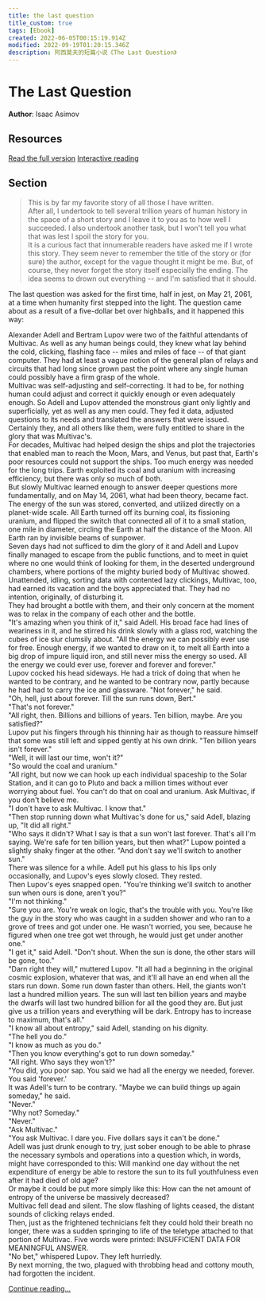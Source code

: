 ```yaml
---
title: the last question
title_custom: true
tags: [Ebook]
created: 2022-06-05T00:15:19.914Z
modified: 2022-09-19T01:20:15.346Z
description: 阿西莫夫的短篇小说《The Last Question》
---
```


# The Last Question
**Author**: Isaac Asimov

## Resources
[Read the full version](@note/the_last_question_full)
[Interactive reading](https://tvararu.github.io/the-last-question/)

## Section
> This is by far my favorite story of all those I have written.  
> After all, I undertook to tell several trillion years of human history in the space of a short story and I leave it to you as to how well I succeeded. I also undertook another task, but I won't tell you what that was lest l spoil the story for you.  
> It is a curious fact that innumerable readers have asked me if I wrote this story. They seem never to remember the title of the story or (for sure) the author, except for the vague thought it might be me. But, of course, they never forget the story itself especially the ending. The idea seems to drown out everything -- and I'm satisfied that it should.

The last question was asked for the first time, half in jest, on May 21, 2061, at a time when humanity first stepped into the light. The question came about as a result of a five-dollar bet over highballs, and it happened this way:

Alexander Adell and Bertram Lupov were two of the faithful attendants of Multivac. As well as any human beings could, they knew what lay behind the cold, clicking, flashing face -- miles and miles of face -- of that giant computer. They had at least a vague notion of the general plan of relays and circuits that had long since grown past the point where any single human could possibly have a firm grasp of the whole.  
Multivac was self-adjusting and self-correcting. It had to be, for nothing human could adjust and correct it quickly enough or even adequately enough. So Adell and Lupov attended the monstrous giant only lightly and superficially, yet as well as any men could. They fed it data, adjusted questions to its needs and translated the answers that were issued. Certainly they, and all others like them, were fully entitled to share in the glory that was Multivac's.  
For decades, Multivac had helped design the ships and plot the trajectories that enabled man to reach the Moon, Mars, and Venus, but past that, Earth's poor resources could not support the ships. Too much energy was needed for the long trips. Earth exploited its coal and uranium with increasing efficiency, but there was only so much of both.  
But slowly Multivac learned enough to answer deeper questions more fundamentally, and on May 14, 2061, what had been theory, became fact.  
The energy of the sun was stored, converted, and utilized directly on a planet-wide scale. All Earth turned off its burning coal, its fissioning uranium, and flipped the switch that connected all of it to a small station, one mile in diameter, circling the Earth at half the distance of the Moon. All Earth ran by invisible beams of sunpower.  
Seven days had not sufficed to dim the glory of it and Adell and Lupov finally managed to escape from the public functions, and to meet in quiet where no one would think of looking for them, in the deserted underground chambers, where portions of the mighty buried body of Multivac showed. Unattended, idling, sorting data with contented lazy clickings, Multivac, too, had earned its vacation and the boys appreciated that. They had no intention, originally, of disturbing it.  
They had brought a bottle with them, and their only concern at the moment was to relax in the company of each other and the bottle.  
"It's amazing when you think of it," said Adell. His broad face had lines of weariness in it, and he stirred his drink slowly with a glass rod, watching the cubes of ice slur clumsily about. "All the energy we can possibly ever use for free. Enough energy, if we wanted to draw on it, to melt all Earth into a big drop of impure liquid iron, and still never miss the energy so used. All the energy we could ever use, forever and forever and forever."  
Lupov cocked his head sideways. He had a trick of doing that when he wanted to be contrary, and he wanted to be contrary now, partly because he had had to carry the ice and glassware. "Not forever," he said.  
"Oh, hell, just about forever. Till the sun runs down, Bert."  
"That's not forever."  
"All right, then. Billions and billions of years. Ten billion, maybe. Are you satisfied?"  
Lupov put his fingers through his thinning hair as though to reassure himself that some was still left and sipped gently at his own drink. "Ten billion years isn't forever."  
"Well, it will last our time, won't it?"  
"So would the coal and uranium."  
"All right, but now we can hook up each individual spaceship to the Solar Station, and it can go to Pluto and back a million times without ever worrying about fuel. You can't do that on coal and uranium. Ask Multivac, if you don't believe me.  
"I don't have to ask Multivac. I know that."  
"Then stop running down what Multivac's done for us," said Adell, blazing up, "It did all right."  
"Who says it didn't? What I say is that a sun won't last forever. That's all I'm saying. We're safe for ten billion years, but then what?" Lupow pointed a slightly shaky finger at the other. "And don't say we'll switch to another sun."  
There was silence for a while. Adell put his glass to his lips only occasionally, and Lupov's eyes slowly closed. They rested.  
Then Lupov's eyes snapped open. "You're thinking we'll switch to another sun when ours is done, aren't you?"  
"I'm not thinking."  
"Sure you are. You're weak on logic, that's the trouble with you. You're like the guy in the story who was caught in a sudden shower and who ran to a grove of trees and got under one. He wasn't worried, you see, because he figured when one tree got wet through, he would just get under another one."  
"I get it," said Adell. "Don't shout. When the sun is done, the other stars will be gone, too."  
"Darn right they will," muttered Lupov. "It all had a beginning in the original cosmic explosion, whatever that was, and it'll all have an end when all the stars run down. Some run down faster than others. Hell, the giants won't last a hundred million years. The sun will last ten billion years and maybe the dwarfs will last two hundred billion for all the good they are. But just give us a trillion years and everything will be dark. Entropy has to increase to maximum, that's all."  
"I know all about entropy," said Adell, standing on his dignity.  
"The hell you do."  
"I know as much as you do."  
"Then you know everything's got to run down someday."  
"All right. Who says they won't?"  
"You did, you poor sap. You said we had all the energy we needed, forever. You said 'forever.'  
It was Adell's turn to be contrary. "Maybe we can build things up again someday," he said.  
"Never."  
"Why not? Someday."  
"Never."  
"Ask Multivac."  
"You ask Multivac. I dare you. Five dollars says it can't be done."  
Adell was just drunk enough to try, just sober enough to be able to phrase the necessary symbols and operations into a question which, in words, might have corresponded to this: Will mankind one day without the net expenditure of energy be able to restore the sun to its full youthfulness even after it had died of old age?  
Or maybe it could be put more simply like this: How can the net amount of entropy of the universe be massively decreased?  
Multivac fell dead and silent. The slow flashing of lights ceased, the distant sounds of clicking relays ended.  
Then, just as the frightened technicians felt they could hold their breath no longer, there was a sudden springing to life of the teletype attached to that portion of Multivac. Five words were printed: INSUFFICIENT DATA FOR MEANINGFUL ANSWER.  
"No bet," whispered Lupov. They left hurriedly.  
By next morning, the two, plagued with throbbing head and cottony mouth, had forgotten the incident.  

[Continue reading...](@note/the_last_question_full#2)

